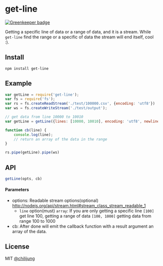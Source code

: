 # get-line

[![Greenkeeper badge](https://badges.greenkeeper.io/Lepozepo/get-line.svg)](https://greenkeeper.io/)

Getting a specific line of data or a range of data, and it is a stream. While `get-line` find the range or a specific of data the stream will end itself, cool :).

## Install

```
npm install get-line
```

## Example

```javascript
var getLine = require('get-line');
var fs = require('fs');
var rs = fs.createReadStream('./test/100000.csv', {encoding: 'utf8'})
var ws = fs.createWriteStream('./test/output');

// get data from line 10000 to 10010
var getLine = getLine({lines: [10000, 10010], encoding: 'utf8', newline: '\n'}, cb);

function cb(line) {
    console.log(line);
    // return an array of the data in the range
}

rs.pipe(getLine).pipe(ws)
```


## API

```javascript
getLine(opts, cb)
```

#### Parameters

- options: Readable stream options(optional) http://nodejs.org/api/stream.html#stream_class_stream_readable_1
    * `line` option(must) `array`: If you are only getting a specific line `[100]` get line 100, getting a range of data `[100, 1000]` getting data from range 100 to 1000
- cb: After done will emit the callback function with a result argument an array of the data.



## License

MIT [@chilijung](http://github.com/chilijung)
